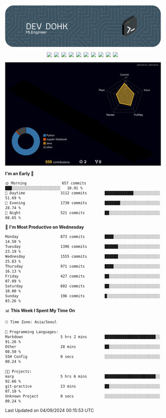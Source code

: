 ![Header](./github-header-image.png)

<div align="center">
  <img src="https://ziadoua.github.io/m3-Markdown-Badges/badges/FastAPI/fastapi1.svg" />&nbsp
  <img src="https://ziadoua.github.io/m3-Markdown-Badges/badges/Git/git1.svg" />&nbsp
  <img src="https://ziadoua.github.io/m3-Markdown-Badges/badges/LeetCode/leetcode1.svg" />&nbsp
  <img src="https://ziadoua.github.io/m3-Markdown-Badges/badges/LinkedIn/linkedin2.svg" />&nbsp
  <img src="https://ziadoua.github.io/m3-Markdown-Badges/badges/Linux/linux2.svg" />&nbsp
  <img src="https://ziadoua.github.io/m3-Markdown-Badges/badges/macOS/macos1.svg" />&nbsp
  <img src="https://ziadoua.github.io/m3-Markdown-Badges/badges/PostgreSQL/postgresql3.svg" />&nbsp
  <img src="https://ziadoua.github.io/m3-Markdown-Badges/badges/Python/python3.svg" />&nbsp
  <img src="https://ziadoua.github.io/m3-Markdown-Badges/badges/PyCharm/pycharm1.svg" />&nbsp
  <img src="https://ziadoua.github.io/m3-Markdown-Badges/badges/VisualStudio/visualstudio3.svg" />&nbsp
</div>

![](./profile-3d-contrib/profile-night-rainbow.svg)

<!--START_SECTION:waka-->
**I'm an Early 🐤** 

```text
🌞 Morning                657 commits         ███░░░░░░░░░░░░░░░░░░░░░░   10.91 % 
🌆 Daytime                3112 commits        █████████████░░░░░░░░░░░░   51.69 % 
🌃 Evening                1730 commits        ███████░░░░░░░░░░░░░░░░░░   28.74 % 
🌙 Night                  521 commits         ██░░░░░░░░░░░░░░░░░░░░░░░   08.65 % 
```
📅 **I'm Most Productive on Wednesday** 

```text
Monday                   873 commits         ████░░░░░░░░░░░░░░░░░░░░░   14.50 % 
Tuesday                  1396 commits        ██████░░░░░░░░░░░░░░░░░░░   23.19 % 
Wednesday                1555 commits        ██████░░░░░░░░░░░░░░░░░░░   25.83 % 
Thursday                 971 commits         ████░░░░░░░░░░░░░░░░░░░░░   16.13 % 
Friday                   427 commits         ██░░░░░░░░░░░░░░░░░░░░░░░   07.09 % 
Saturday                 602 commits         ██░░░░░░░░░░░░░░░░░░░░░░░   10.00 % 
Sunday                   196 commits         █░░░░░░░░░░░░░░░░░░░░░░░░   03.26 % 
```


📊 **This Week I Spent My Time On** 

```text
🕑︎ Time Zone: Asia/Seoul

💬 Programming Languages: 
Markdown                 5 hrs 2 mins        ███████████████████████░░   91.26 % 
Other                    28 mins             ██░░░░░░░░░░░░░░░░░░░░░░░   08.50 % 
SSH Config               0 secs              ░░░░░░░░░░░░░░░░░░░░░░░░░   00.24 % 

🐱‍💻 Projects: 
marp                     5 hrs 6 mins        ███████████████████████░░   92.66 % 
git-practice             23 mins             ██░░░░░░░░░░░░░░░░░░░░░░░   07.10 % 
Unknown Project          0 secs              ░░░░░░░░░░░░░░░░░░░░░░░░░   00.24 % 
```


 Last Updated on 04/09/2024 00:15:53 UTC
<!--END_SECTION:waka-->




